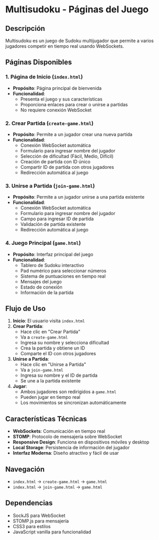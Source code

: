 # Multisudoku - Páginas del Juego

## Descripción
Multisudoku es un juego de Sudoku multijugador que permite a varios jugadores competir en tiempo real usando WebSockets.

## Páginas Disponibles

### 1. Página de Inicio (`index.html`)
- **Propósito**: Página principal de bienvenida
- **Funcionalidad**: 
  - Presenta el juego y sus características
  - Proporciona enlaces para crear o unirse a partidas
  - No requiere conexión WebSocket

### 2. Crear Partida (`create-game.html`)
- **Propósito**: Permite a un jugador crear una nueva partida
- **Funcionalidad**:
  - Conexión WebSocket automática
  - Formulario para ingresar nombre del jugador
  - Selección de dificultad (Fácil, Medio, Difícil)
  - Creación de partida con ID único
  - Compartir ID de partida con otros jugadores
  - Redirección automática al juego

### 3. Unirse a Partida (`join-game.html`)
- **Propósito**: Permite a un jugador unirse a una partida existente
- **Funcionalidad**:
  - Conexión WebSocket automática
  - Formulario para ingresar nombre del jugador
  - Campo para ingresar ID de partida
  - Validación de partida existente
  - Redirección automática al juego

### 4. Juego Principal (`game.html`)
- **Propósito**: Interfaz principal del juego
- **Funcionalidad**:
  - Tablero de Sudoku interactivo
  - Pad numérico para seleccionar números
  - Sistema de puntuaciones en tiempo real
  - Mensajes del juego
  - Estado de conexión
  - Información de la partida

## Flujo de Uso

1. **Inicio**: El usuario visita `index.html`
2. **Crear Partida**: 
   - Hace clic en "Crear Partida"
   - Va a `create-game.html`
   - Ingresa su nombre y selecciona dificultad
   - Crea la partida y obtiene un ID
   - Comparte el ID con otros jugadores
3. **Unirse a Partida**:
   - Hace clic en "Unirse a Partida"
   - Va a `join-game.html`
   - Ingresa su nombre y el ID de partida
   - Se une a la partida existente
4. **Jugar**:
   - Ambos jugadores son redirigidos a `game.html`
   - Pueden jugar en tiempo real
   - Los movimientos se sincronizan automáticamente

## Características Técnicas

- **WebSockets**: Comunicación en tiempo real
- **STOMP**: Protocolo de mensajería sobre WebSocket
- **Responsive Design**: Funciona en dispositivos móviles y desktop
- **Local Storage**: Persistencia de información del jugador
- **Interfaz Moderna**: Diseño atractivo y fácil de usar

## Navegación

- `index.html` → `create-game.html` → `game.html`
- `index.html` → `join-game.html` → `game.html`

## Dependencias

- SockJS para WebSocket
- STOMP.js para mensajería
- CSS3 para estilos
- JavaScript vanilla para funcionalidad
